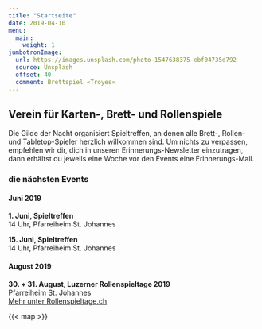 ```yaml
---
title: "Startseite"
date: 2019-04-10
menu:
  main:
    weight: 1
jumbotronImage:
  url: https://images.unsplash.com/photo-1547638375-ebf04735d792
  source: Unsplash
  offset: 40
  comment: Brettspiel «Troyes»
---
```


## Verein für Karten-, Brett- und Rollenspiele

Die Gilde der Nacht organisiert Spieltreffen, an denen alle Brett-, Rollen- und Tabletop-Spieler herzlich willkommen sind. Um nichts zu verpassen, empfehlen wir dir, dich in unseren Erinnerungs-Newsletter einzutragen, dann erhältst du jeweils eine Woche vor den Events eine Erinnerungs-Mail.

### die nächsten Events

#### Juni 2019

**1. Juni, Spieltreffen**<br />
14 Uhr, Pfarreiheim St. Johannes

**15. Juni, Spieltreffen**<br />
14 Uhr, Pfarreiheim St. Johannes

#### August 2019

**30. + 31. August, Luzerner Rollenspieltage 2019**<br />
Pfarreiheim St. Johannes<br />
[Mehr unter Rollenspieltage.ch](https://rollenspieltage.ch)

{{< map >}}